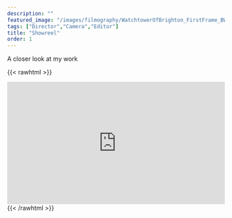 ```yaml
---
description: ""
featured_image: "/images/filmography/WatchtowerOfBrighton_FirstFrame_BW.png"
tags: ["Director","Camera","Editor"]
title: "Showreel"
order: 1
---
```


A closer look at my work

{{< rawhtml >}}
<div style="padding:56.25% 0 0 0;position:relative;"><iframe src="https://player.vimeo.com/video/506494553" style="position:absolute;top:0;left:0;width:100%;height:100%;" frameborder="0" allow="autoplay; fullscreen; picture-in-picture" allowfullscreen></iframe></div><script src="https://player.vimeo.com/api/player.js"></script>
{{< /rawhtml >}}